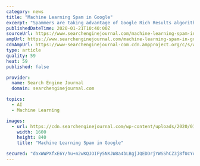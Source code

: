 ```yaml
---
category: news
title: "Machine Learning Spam in Google"
excerpt: "Spammers are taking advantage of Google Rich Results algorithms in order to place content at the top of Google search. Spammers are taking advantage of machine learning technologies to automatically create video content from web pages and vice versa. The same technology can be used to create text content from podcasts and podcast content from ..."
publishedDateTime: 2020-01-21T10:40:00Z
sourceUrl: https://www.searchenginejournal.com/machine-learning-spam-in-google/344359/
ampUrl: https://www.searchenginejournal.com/machine-learning-spam-in-google/344359/amp/
cdnAmpUrl: https://www-searchenginejournal-com.cdn.ampproject.org/c/s/www.searchenginejournal.com/machine-learning-spam-in-google/344359/amp/
type: article
quality: 59
heat: 59
published: false

provider:
  name: Search Engine Journal
  domain: searchenginejournal.com

topics:
  - AI
  - Machine Learning

images:
  - url: https://cdn.searchenginejournal.com/wp-content/uploads/2020/01/machine-learning-spam-5e26c3c13dc1a.png
    width: 1600
    height: 840
    title: "Machine Learning Spam in Google"

secured: "daxWWPXfxE6Y/hu+n2wKQJOIFy5NXJW8a4bLBgjJQEDDrjYWSShCZ3j8fUcYoT06eXcYjPGN9U6mUp6NAc3MnWztWo2GaWsFk1PogQyyVf7gI1HPicdkywY9c7B/o6Auo11m30HWjuLJ6zUp2mTyjw3TTkKDhML3ffilVPzHFzu9qCUtJQT5nFjbCmG2c3BnqZYLhb+R33Qf8hzLK3CLklx/H6r8g/OQN/yDBtlKz1NT/+7YSCNewjdACz3N21S0//IFPvzyNwKtdVkYwh+53X/0NIkkTENfACJfHibPqms=;TZgVPCNNUsOj1MO059cT9g=="
---
```


